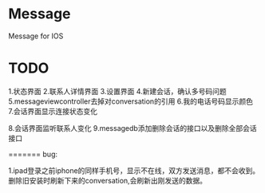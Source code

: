 Message
=======

Message for IOS


TODO
=======
1.状态界面
2.联系人详情界面
3.设置界面
4.新建会话，确认多号码问题
5.messageviewcontroller去掉对conversation的引用
6.我的电话号码显示颜色
7.会话界面显示连接状态变化

8.会话界面监听联系人变化
9.messagedb添加删除会话的接口以及删除全部会话接口

=======
bug:

1.ipad登录之前iphone的同样手机号，显示不在线，双方发送消息，都不会收到。删除旧安装时刷新下来的conversation,会刷新出刚发送的数据。